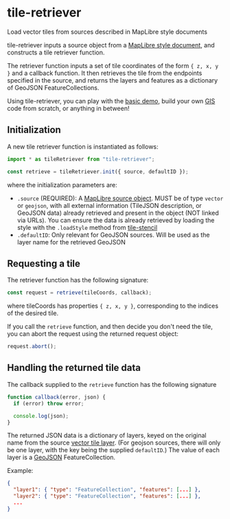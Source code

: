 # tile-retriever

Load vector tiles from sources described in MapLibre style documents

tile-retriever inputs a source object from a [MapLibre style document][],
and constructs a tile retriever function. 

The retriever function inputs a set of tile coordinates of the form 
`{ z, x, y }` and a callback function. It then retrieves the tile from the
endpoints specified in the source, and returns the layers and features as
a dictionary of GeoJSON FeatureCollections.

Using tile-retriever, you can play with the [basic demo][], build your own
[GIS][] code from scratch, or anything in between!

[MapLibre style document]: https://maplibre.org/maplibre-gl-js-docs/style-spec/
[basic demo]: https://globeletjs.github.io/tile-retriever/examples/maptiler/index.html
[GIS]: https://en.wikipedia.org/wiki/Geographic_information_system

## Initialization

A new tile retriever function is instantiated as follows:
```javascript
import * as tileRetriever from "tile-retriever";

const retrieve = tileRetriever.init({ source, defaultID });
```

where the initialization parameters are:
- `.source` (REQUIRED): A [MapLibre source object][]. MUST be of type `vector`
  or `geojson`, with all external information (TileJSON description, or GeoJSON
  data) already retrieved and present in the object (NOT linked via URLs).
  You can ensure the data is already retrieved by loading the style with the
  `.loadStyle` method from [tile-stencil][]
- `.defaultID`: Only relevant for GeoJSON sources. Will be used as the layer
  name for the retrieved GeoJSON

[MapLibre source object]: https://maplibre.org/maplibre-gl-js-docs/style-spec/sources/
[tile-stencil]: https://github.com/GlobeletJS/tile-stencil

## Requesting a tile
The retriever function has the following signature:
```javascript
const request = retrieve(tileCoords, callback);
```

where tileCoords has properties `{ z, x, y }`, corresponding to the indices
of the desired tile.

If you call the `retrieve` function, and then decide you don't need the tile,
you can abort the request using the returned request object:
```javascript
request.abort();
```

## Handling the returned tile data
The callback supplied to the `retrieve` function has the following signature
```javascript
function callback(error, json) {
  if (error) throw error;

  console.log(json);
}
```

The returned JSON data is a dictionary of layers, keyed on the original name
from the source [vector tile layer][]. (For geojson sources, there will only be
one layer, with the key being the supplied `defaultID`.) The value of each
layer is a [GeoJSON][] FeatureCollection.

Example:
```json
{
  "layer1": { "type": "FeatureCollection", "features": [...] },
  "layer2": { "type": "FeatureCollection", "features": [...] },
  ...
}
```

[vector tile layer]: https://github.com/mapbox/vector-tile-spec/tree/master/2.1#41-layers
[GeoJSON]: https://en.wikipedia.org/wiki/GeoJSON
